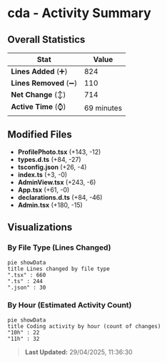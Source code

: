 # cda - Activity Summary 

## Overall Statistics

| Stat                   | Value                                                             |
| ---------------------- | ----------------------------------------------------------------- |
| **Lines Added** (➕)   | 824                                          |
| **Lines Removed** (➖) | 110                                        |
| **Net Change** (↕)    | 714                |
| **Active Time** (⌚)   | 69 minutes |


## Modified Files
- **ProfilePhoto.tsx** (+143, -12)
- **types.d.ts** (+84, -27)
- **tsconfig.json** (+26, -4)
- **index.ts** (+3, -0)
- **AdminView.tsx** (+243, -6)
- **App.tsx** (+61, -0)
- **declarations.d.ts** (+84, -46)
- **Admin.tsx** (+180, -15)

## Visualizations

### By File Type (Lines Changed)

```mermaid
pie showData
title Lines changed by file type
".tsx" : 660
".ts" : 244
".json" : 30
```

### By Hour (Estimated Activity Count)

```mermaid
pie showData
title Coding activity by hour (count of changes)
"10h" : 22
"11h" : 32
```


> **Last Updated:** 29/04/2025, 11:36:30